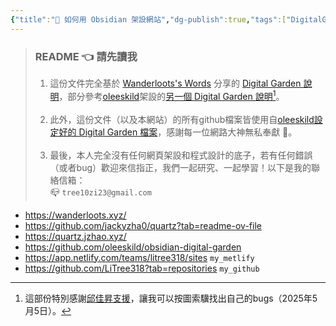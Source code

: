 ```yaml
---
{"title":"🔖 如何用 Obsidian 架設網站","dg-publish":true,"tags":["DigitalGarden","obsidian","self_learing","website_design"],"type":["🎯學習歷程檔案"],"permalink":"/website-building/test123/","dgPassFrontmatter":true,"noteIcon":"","created":"2025-05-05T19:12:39.613+08:00","updated":"2025-05-05T19:55:51.880+08:00"}
---
```


> ### README 👈 請先讀我
> 1. 這份文件完全基於 [Wanderloots's Words](https://wanderloots.xyz/) 分享的 [Digital Garden 說明](https://wanderloots.xyz/digital-garden/tutorials/how-to-publish-obsidian-notes-website-for-free-digital-garden-or-blog/)，部分參考[oleeskild](https://github.com/oleeskild/obsidian-digital-garden)架設的[另一個 Digital Garden 說明](https://dg-docs.ole.dev/)[^1]。   
>     <br>
> 2. 此外，這份文件（以及本網站）的所有github檔案皆使用自[oleeskild設定好的 Digital Garden 檔案](https://github.com/oleeskild/digitalgarden)，感謝每一位網路大神無私奉獻 🙏。   
>     <br>
> 3. 最後，本人完全沒有任何網頁架設和程式設計的底子，若有任何錯誤（或者bug）歡迎來信指正，我們一起研究、一起學習！以下是我的聯絡信箱：   <br>
>    📪 `tree10zi23@gmail.com`


- https://wanderloots.xyz/
- https://github.com/jackyzha0/quartz?tab=readme-ov-file
- https://quartz.jzhao.xyz/
- https://github.com/oleeskild/obsidian-digital-garden
- https://app.netlify.com/teams/litree318/sites `my_metlify`
- https://github.com/LiTree318?tab=repositories `my_github`

[^1]: 這部份特別感謝[邱佳昇支援](https://www.facebook.com/share/p/16YThn4q9h/)，讓我可以按圖索驥找出自己的bugs（2025年5月5日）。
